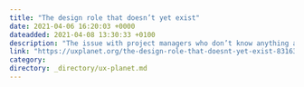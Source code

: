 ```yaml
---
title: "The design role that doesn’t yet exist"
date: 2021-04-06 16:20:03 +0000
dateadded: 2021-04-08 13:30:33 +0100
description: "The issue with project managers who don’t know anything about projects.  Continue reading on UX Planet »  "
link: "https://uxplanet.org/the-design-role-that-doesnt-yet-exist-831638e53301?source=rss----819cc2aaeee0---4"
category:
directory: _directory/ux-planet.md
---
```

